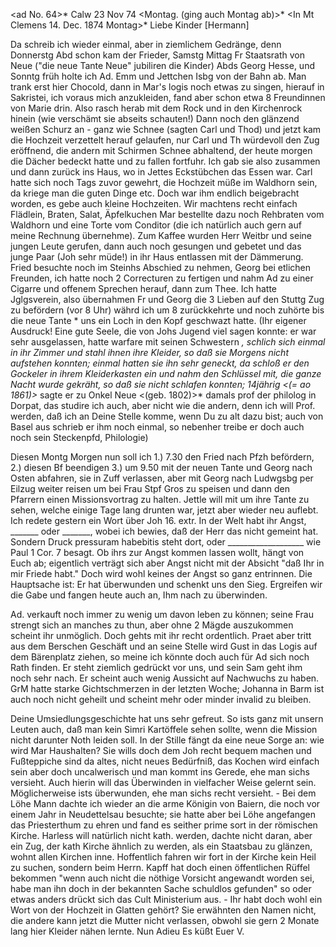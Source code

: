 <ad No. 64>* Calw 23 Nov 74
 <Montag. (ging auch Montag ab)>*
 <In Mt Clemens 14. Dec. 1874 Montag>*
Liebe Kinder [Hermann]

Da schreib ich wieder einmal, aber in ziemlichem Gedränge, denn Donnerstg Abd schon kam der Frieder, Samstg Mittag Fr Staatsrath von Neue ("die neue Tante Neue" jubiliren die Kinder) Abds Georg Hesse, und Sonntg früh holte ich Ad. Emm und Jettchen Isbg von der Bahn ab. Man trank erst hier Chocold, dann in Mar's logis noch etwas zu singen, hierauf in Sakristei, ich voraus mich anzukleiden, fand aber schon etwa 8 Freundinnen von Marie drin. Also rasch herab mit dem Rock und in den Kirchenrock hinein (wie verschämt sie abseits schauten!) Dann noch den glänzend weißen Schurz an - ganz wie Schnee (sagten Carl und Thod) und jetzt kam die Hochzeit verzettelt herauf gelaufen, nur Carl und Th würdevoll den Zug eröffnend, die andern mit Schirmen Schnee abhaltend, der heute morgen die Dächer bedeckt hatte und zu fallen fortfuhr. Ich gab sie also zusammen und dann zurück ins Haus, wo in Jettes Eckstübchen das Essen war. Carl hatte sich noch Tags zuvor gewehrt, die Hochzeit müße im Waldhorn sein, da kriege man die guten Dinge etc. Doch war ihm endlich beigebracht worden, es gebe auch kleine Hochzeiten. Wir machtens recht einfach Flädlein, Braten, Salat, Äpfelkuchen Mar bestellte dazu noch Rehbraten vom Waldhorn und eine Torte vom Conditor (die ich natürlich auch gern auf meine Rechnung übernehme). Zum Kaffee wurden Herr Weitbr und seine jungen Leute gerufen, dann auch noch gesungen und gebetet und das junge Paar (Joh sehr müde!) in ihr Haus entlassen mit der Dämmerung. Fried besuchte noch im Steinhs Abschied zu nehmen, Georg bei etlichen Freunden, ich hatte noch 2 Correcturen zu fertigen und nahm Ad zu einer Cigarre und offenem Sprechen herauf, dann zum Thee. Ich hatte Jglgsverein, also übernahmen Fr und Georg die 3 Lieben auf den Stuttg Zug zu befördern (vor 8 Uhr) währd ich um 8 zurückkehrte und noch zuhörte bis die neue Tante <Frau Staatsr. von Neue>* uns ein Loch in den Kopf geschwazt hatte. (Ihr eigener Ausdruck! Eine gute Seele, die von Johs Jugend viel sagen konnte: er war sehr ausgelassen, hatte warfare mit seinen Schwestern <Gertrud und Jenny>*, schlich sich einmal in ihr Zimmer und stahl ihnen ihre Kleider, so daß sie Morgens nicht aufstehen konnten; einmal hatten sie ihn sehr geneckt, da schloß er den Gockeler in ihrem Kleiderkasten ein und nahm den Schlüssel mit, die ganze Nacht wurde gekräht, so daß sie nicht schlafen konnten; 14jährig <(= ao 1861)>* sagte er zu Onkel Neue <(geb. 1802)>* damals prof der philolog in Dorpat, das studire ich auch, aber nicht wie die andern, denn ich will Prof. werden, daß ich an Deine Stelle komme, wenn Du zu alt dazu bist; auch von Basel aus schrieb er ihm noch einmal, so nebenher treibe er doch auch noch sein Steckenpfd, Philologie)

Diesen Montg Morgen nun soll ich 1.) 7.30 den Fried nach Pfzh befördern, 2.) diesen Bf beendigen 3.) um 9.50 mit der neuen Tante und Georg nach Osten abfahren, sie in Zuff verlassen, aber mit Georg nach Ludwgsbg per Eilzug weiter reisen um bei Frau Stpf Gros zu speisen und dann den Pfarrern einen Missionsvortrag zu halten. Jettle will mit um ihre Tante zu sehen, welche einige Tage lang drunten war, jetzt aber wieder neu auflebt. 
Ich redete gestern ein Wort über Joh 16. extr. In der Welt habt ihr Angst, _______ oder _______, wobei ich bewies, daß der Herr das nicht gemeint hat. Sondern Druck pressuram habebitis steht dort, oder ___________________ wie Paul 1 Cor. 7 besagt. Ob ihrs zur Angst kommen lassen wollt, hängt von Euch ab; eigentlich verträgt sich aber Angst nicht mit der Absicht "daß Ihr in mir Friede habt." Doch wird wohl keines der Angst so ganz entrinnen. Die Hauptsache ist: Er hat überwunden und schenkt uns den Sieg. Ergreifen wir die Gabe und fangen heute auch an, Ihm nach zu überwinden.

Ad. verkauft noch immer zu wenig um davon leben zu können; seine Frau strengt sich an manches zu thun, aber ohne 2 Mägde auszukommen scheint ihr unmöglich. Doch gehts mit ihr recht ordentlich. Praet aber tritt aus dem Berschen Geschäft und an seine Stelle wird Gust in das Logis auf dem Bärenplatz ziehen, so meine ich könnte doch auch für Ad sich noch Rath finden. Er steht ziemlich gedrückt vor uns, und sein Sam geht ihm noch sehr nach. Er scheint auch wenig Aussicht auf Nachwuchs zu haben. GrM hatte starke Gichtschmerzen in der letzten Woche; Johanna in Barm ist auch noch nicht geheilt und scheint mehr oder minder invalid zu bleiben.

Deine Umsiedlungsgeschichte hat uns sehr gefreut. So ists ganz mit unsern Leuten auch, daß man kein Simri Kartöffele sehen sollte, wenn die Mission nicht darunter Noth leiden soll. In der Stille fängt da eine neue Sorge an: wie wird Mar Haushalten? Sie wills doch dem Joh recht bequem machen und Fußteppiche sind da altes, nicht neues Bedürfniß, das Kochen wird einfach sein aber doch uncalwerisch und man kommt ins Gerede, ehe man sichs versieht. Auch hierin will das Überwinden in vielfacher Weise gelernt sein. Möglicherweise ists überwunden, ehe man sichs recht versieht. - Bei dem Löhe Mann dachte ich wieder an die arme Königin von Baiern, die noch vor einem Jahr in Neudettelsau besuchte; sie hatte aber bei Löhe angefangen das Priesterthum zu ehren und fand es seither prime sort in der römischen Kirche. Harless will natürlich nicht kath. werden, dachte nicht daran, aber ein Zug, der kath Kirche ähnlich zu werden, als ein Staatsbau zu glänzen, wohnt allen Kirchen inne. Hoffentlich fahren wir fort in der Kirche kein Heil zu suchen, sondern beim Herrn. Kapff hat doch einen öffentlichen Rüffel bekommen "wenn auch nicht die nöthige Vorsicht angewandt worden sei, habe man ihn doch in der bekannten Sache schuldlos gefunden" so oder etwas anders drückt sich das Cult Ministerium aus. - Ihr habt doch wohl ein Wort von der Hochzeit in Glatten gehört? Sie erwähnten den Namen nicht, die andere kann jetzt die Mutter nicht verlassen, obwohl sie gern 2 Monate lang hier Kleider nähen lernte. Nun Adieu
 Es küßt Euer V.
